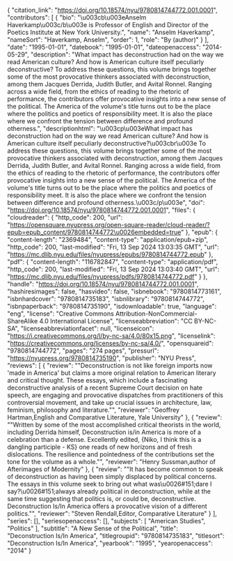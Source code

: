 {
   "citation_link": "https://doi.org/10.18574/nyu/9780814744772.001.0001",
   "contributors": [
     {
       "bio": "\u003cb\u003eAnselm Haverkamp\u003c/b\u003e is Professor of English and Director of the Poetics Institute at New York University.",
       "name": "Anselm Haverkamp",
       "nameSort": "Haverkamp, Anselm",
       "order": 1,
       "role": "By (author)"
     }
   ],
   "date": "1995-01-01",
   "datebook": "1995-01-01",
   "dateopenaccess": "2014-05-29",
   "description": "What impact has deconstruction had on the way we read American culture?  And how is American culture itself peculiarly deconstructive? To address these questions, this volume brings together some of the most provocative thinkers associated with deconstruction, among them Jacques Derrida, Judith Butler, and Avital Ronnel.  Ranging across a wide field, from the ethics of reading to the rhetoric of performance, the contributors offer provocative insights into a new sense of the political.  The America of the volume's title turns out to be the place where the politics and poetics of responsibility meet.  It is also the place where we confront the tension between difference and profound otherness.",
   "descriptionhtml": "\u003cp\u003eWhat impact has deconstruction had on the way we read American culture?  And how is American culture itself peculiarly deconstructive?\u003cbr\u003e To address these questions, this volume brings together some of the most provocative thinkers associated with deconstruction, among them Jacques Derrida, Judith Butler, and Avital Ronnel.  Ranging across a wide field, from the ethics of reading to the rhetoric of performance, the contributors offer provocative insights into a new sense of the political.  The America of the volume's title turns out to be the place where the politics and poetics of responsibility meet.  It is also the place where we confront the tension between difference and profound otherness.\u003c/p\u003e",
   "doi": "https://doi.org/10.18574/nyu/9780814744772.001.0001",
   "files": {
     "cloudreader": {
       "http_code": 200,
       "url": "https://opensquare.nyupress.org/open-square-reader/cloud-reader/?epub=epub_content/9780814744772\u0026embedded=true"
     },
     "epub": {
       "content-length": "2369484",
       "content-type": "application/epub+zip",
       "http_code": 200,
       "last-modified": "Fri, 13 Sep 2024 13:03:35 GMT",
       "url": "https://mc.dlib.nyu.edu/files/nyupress/epubs/9780814744772.epub"
     },
     "pdf": {
       "content-length": "116782847",
       "content-type": "application/pdf",
       "http_code": 200,
       "last-modified": "Fri, 13 Sep 2024 13:03:40 GMT",
       "url": "https://mc.dlib.nyu.edu/files/nyupress/pdfs/9780814744772.pdf"
     }
   },
   "handle": "https://doi.org/10.18574/nyu/9780814744772.001.0001",
   "hashiresimages": false,
   "hasvideo": false,
   "isbnebook": "9780814773161",
   "isbnhardcover": "9780814735183",
   "isbnlibrary": "9780814744772",
   "isbnpaperback": "9780814735190",
   "isdownloadable": true,
   "language": "eng",
   "license": "Creative Commons Attribution-NonCommercial-ShareAlike 4.0 International License",
   "licenseabbreviation": "CC BY-NC-SA",
   "licenseabbreviationfacet": null,
   "licenseicon": "https://i.creativecommons.org/l/by-nc-sa/4.0/80x15.png",
   "licenselink": "https://creativecommons.org/licenses/by-nc-sa/4.0/",
   "opensquareid": "9780814744772",
   "pages": "274 pages",
   "pressurl": "https://nyupress.org/9780814735190",
   "publisher": "NYU Press",
   "reviews": [
     {
       "review": "\"Deconstruction is not like foreign imports now 'made in America' but claims a more original relation to American literary and critical thought.  These essays, which include a fascinating deconstructive analysis of a recent Supreme Court decision on hate speech, are engaging and provocative dispatches from practitioners of this controversial movement, and take up crucial issues in architecture, law, feminism, philosophy and literature.\"",
       "reviewer": "Geoffrey Hartman,English and Comparative Literature, Yale University"
     },
     {
       "review": "\"Written by some of the most accomplished critical theorists in the world, including Derrida himself, Deconstruction is/in America is more of a celebration than a defense.  Excellently edited, {Niko, I think this is a dangling participle - KS} one reads of new horizons and of fresh dislocations.  The resilience and pointedness of the contributions set the tone for the volume as a whole.\"",
       "reviewer": "Henry Sussman,author of Afterimages of Modernity"
     },
     {
       "review": "\"It has become common to speak of deconstruction as having been simply displaced by political concerns.  The essays in this volume seek to bring out what was\u0026#151;dare I say?\u0026#151;always already political in deconstruction, while at the same time suggesting that politics is, or could be, deconstructive.  Deconstruction Is/In America offers a provocative vision of a different politics.\"",
       "reviewer": "Steven Rendall,Editor, Comparative Literature"
     }
   ],
   "series": [],
   "seriesopenaccess": [],
   "subjects": [
     "American Studies",
     "Politics"
   ],
   "subtitle": "A New Sense of the Political",
   "title": "Deconstruction Is/In America",
   "titlegroupid": "9780814735183",
   "titlesort": "Deconstruction Is/In America",
   "yearbook": "1995",
   "yearopenaccess": "2014"
 }
